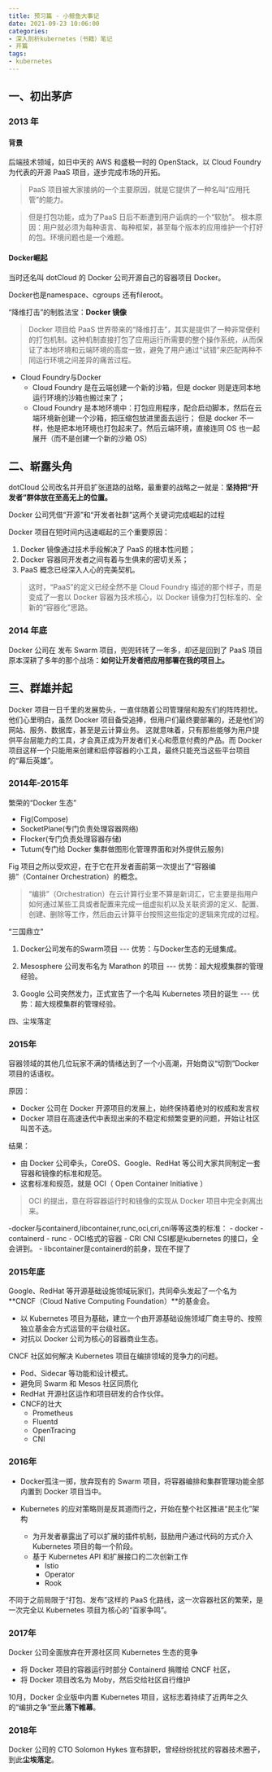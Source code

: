 ```yaml
---
title: 预习篇 - 小鲸鱼大事记
date: 2021-09-23 10:06:00
categories: 
- 深入剖析kubernetes（书籍）笔记
- 开篇
tags:
- kubernetes
---
```


## 一、初出茅庐

### **2013 年**
#### 背景

后端技术领域，如日中天的 AWS 和盛极一时的 OpenStack，以 Cloud Foundry 为代表的开源 PaaS 项目，逐步完成市场的开拓。

>PaaS 项目被大家接纳的一个主要原因，就是它提供了一种名叫“应用托管”的能力。

>但是打包功能，成为了PaaS 日后不断遭到用户诟病的一个“软肋”。
>根本原因：用户就必须为每种语言、每种框架，甚至每个版本的应用维护一个打好的包。环境问题也是一个难题。


#### Docker崛起

当时还名叫 dotCloud 的 Docker 公司开源自己的容器项目 Docker。

Docker也是namespace、cgroups 还有fileroot。

“降维打击”的制胜法宝：**Docker 镜像**

>Docker 项目给 PaaS 世界带来的“降维打击”，其实是提供了一种非常便利的打包机制。这种机制直接打包了应用运行所需要的整个操作系统，从而保证了本地环境和云端环境的高度一致，避免了用户通过“试错”来匹配两种不同运行环境之间差异的痛苦过程。

- Cloud Foundry与Docker
	- Cloud Foundry 是在云端创建一个新的沙箱，但是 docker 则是连同本地运行环境的沙箱也搬过来了； 
	- Cloud Foundry 是本地环境中：打包应用程序，配合启动脚本，然后在云端环境新创建一个沙箱，把压缩包放进里面去运行； 但是 docker 不一样，他是把本地环境也打包起来了。然后云端环境，直接连同 OS 也一起展开（而不是创建一个新的沙箱 OS）

## 二、崭露头角

dotCloud 公司改名并开启扩张道路的战略，最重要的战略之一就是：**坚持把“开发者”群体放在至高无上的位置。**

Docker 公司凭借“开源”和“开发者社群”这两个关键词完成崛起的过程

Docker 项目在短时间内迅速崛起的三个重要原因：
1. Docker 镜像通过技术手段解决了 PaaS 的根本性问题；
2. Docker 容器同开发者之间有着与生俱来的密切关系；
3. PaaS 概念已经深入人心的完美契机。

>这时，“PaaS”的定义已经全然不是 Cloud Foundry 描述的那个样子，而是变成了一套以 Docker 容器为技术核心，以 Docker 镜像为打包标准的、全新的“容器化”思路。

### **2014 年底**
Docker 公司在 发布 Swarm 项目，兜兜转转了一年多，却还是回到了 PaaS 项目原本深耕了多年的那个战场：**如何让开发者把应用部署在我的项目上。**

## 三、群雄并起

Docker 项目一日千里的发展势头，一直伴随着公司管理层和股东们的阵阵担忧。他们心里明白，虽然 Docker 项目备受追捧，但用户们最终要部署的，还是他们的网站、服务、数据库，甚至是云计算业务。
这就意味着，只有那些能够为用户提供平台层能力的工具，才会真正成为开发者们关心和愿意付费的产品。而 Docker 项目这样一个只能用来创建和启停容器的小工具，最终只能充当这些平台项目的“幕后英雄”。

### **2014年**-2015年

繁荣的“Docker 生态”
- Fig(Compose)
- SocketPlane(专门负责处理容器网络)
- Flocker(专门负责处理容器存储)
- Tutum(专门给 Docker 集群做图形化管理界面和对外提供云服务)

Fig 项目之所以受欢迎，在于它在开发者面前第一次提出了“容器编排”（Container Orchestration）的概念。

>“编排”（Orchestration）在云计算行业里不算是新词汇，它主要是指用户如何通过某些工具或者配置来完成一组虚拟机以及关联资源的定义、配置、创建、删除等工作，然后由云计算平台按照这些指定的逻辑来完成的过程。

“三国鼎立”

1. Docker公司发布的Swarm项目 --- 优势：与Docker生态的无缝集成。

2. Mesosphere 公司发布名为 Marathon 的项目 --- 优势：超大规模集群的管理经验。

3. Google 公司突然发力，正式宣告了一个名叫 Kubernetes 项目的诞生 --- 优势：超大规模集群的管理经验。


四、尘埃落定

### 2015年

容器领域的其他几位玩家不满的情绪达到了一个小高潮，开始商议“切割”Docker 项目的话语权。

原因：
- Docker 公司在 Docker 开源项目的发展上，始终保持着绝对的权威和发言权
- Docker 项目在高速迭代中表现出来的不稳定和频繁变更的问题，开始让社区叫苦不迭。

结果：
- 由 Docker 公司牵头，CoreOS、Google、RedHat 等公司大家共同制定一套容器和镜像的标准和规范。
- 这套标准和规范，就是 OCI（ Open Container Initiative ）

>OCI 的提出，意在将容器运行时和镜像的实现从 Docker 项目中完全剥离出来。

-docker与containerd,libcontainer,runc,oci,cri,cni等等这类的标准：
    - docker - containerd - runc - OCI格式的容器
    - CRI CNI CSI都是kubernetes 的接口，全会讲到。
    - libcontainer是containerd的前身，现在不提了

### 2015年底

Google、RedHat 等开源基础设施领域玩家们，共同牵头发起了一个名为 **CNCF（Cloud Native Computing Foundation）**的基金会。

- 以 Kubernetes 项目为基础，建立一个由开源基础设施领域厂商主导的、按照独立基金会方式运营的平台级社区。
- 对抗以 Docker 公司为核心的容器商业生态。

CNCF 社区如何解决 Kubernetes 项目在编排领域的竞争力的问题。
- Pod、Sidecar 等功能和设计模式。
- 避免同 Swarm 和 Mesos 社区同质化
- RedHat 开源社区运作和项目研发的合作伙伴。
- CNCF的壮大
	- Prometheus
	- Fluentd
	- OpenTracing
	- CNI

### 2016年

- Docker孤注一掷，放弃现有的 Swarm 项目，将容器编排和集群管理功能全部内置到 Docker 项目当中。

- Kubernetes 的应对策略则是反其道而行之，开始在整个社区推进“民主化”架构
	- 为开发者暴露出了可以扩展的插件机制，鼓励用户通过代码的方式介入 Kubernetes 项目的每一个阶段。
	- 基于 Kubernetes API 和扩展接口的二次创新工作
        - Istio
        - Operator
        - Rook

不同于之前局限于“打包、发布”这样的 PaaS 化路线，这一次容器社区的繁荣，是一次完全以 Kubernetes 项目为核心的“百家争鸣”。

### 2017年

Docker 公司全面放弃在开源社区同 Kubernetes 生态的竞争
- 将 Docker 项目的容器运行时部分 Containerd 捐赠给 CNCF 社区，
- 将 Docker 项目改名为 Moby，然后交给社区自行维护

10月，Docker 企业版中内置 Kubernetes 项目，这标志着持续了近两年之久的“编排之争”至此**落下帷幕**。

### 2018年

Docker 公司的 CTO Solomon Hykes 宣布辞职，曾经纷纷扰扰的容器技术圈子，到此**尘埃落定**。













